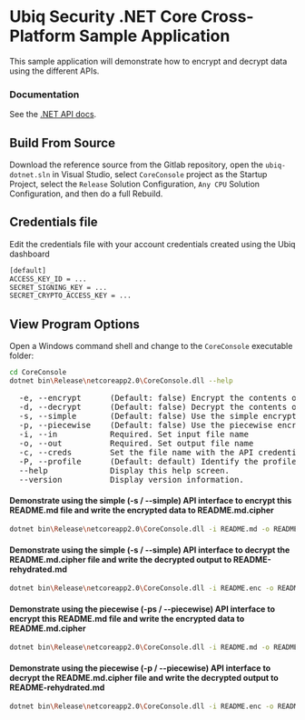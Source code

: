 # Ubiq Security .NET Core Cross-Platform Sample Application

This sample application will demonstrate how to encrypt and decrypt data using 
the different APIs.


### Documentation

See the [.NET API docs](https://dev.ubiqsecurity.com/docs/api).

## Build From Source

Download the reference source from the Gitlab repository, open the ```ubiq-dotnet.sln``` in Visual Studio,
select ```CoreConsole``` project as the Startup Project, select the ```Release``` Solution Configuration, ```Any CPU``` Solution Configuration, and then do a full Rebuild.

## Credentials file

Edit the credentials file with your account credentials created using the Ubiq dashboard

```sh
[default]
ACCESS_KEY_ID = ...
SECRET_SIGNING_KEY = ...
SECRET_CRYPTO_ACCESS_KEY = ...
```

## View Program Options

Open a Windows command shell and change to the ```CoreConsole``` executable folder:

```sh
cd CoreConsole
dotnet bin\Release\netcoreapp2.0\CoreConsole.dll --help
```

<pre>
  -e, --encrypt      (Default: false) Encrypt the contents of the input file and write the results to output file
  -d, --decrypt      (Default: false) Decrypt the contents of the input file and write the results to output file
  -s, --simple       (Default: false) Use the simple encryption / decryption interfaces
  -p, --piecewise    (Default: false) Use the piecewise encryption / decryption interfaces
  -i, --in           Required. Set input file name
  -o, --out          Required. Set output file name
  -c, --creds        Set the file name with the API credentials
  -P, --profile      (Default: default) Identify the profile within the credentials file
  --help             Display this help screen.
  --version          Display version information.
</pre>

#### Demonstrate using the simple (-s / --simple) API interface to encrypt this README.md file and write the encrypted data to README.md.cipher

```sh
dotnet bin\Release\netcoreapp2.0\CoreConsole.dll -i README.md -o README.enc -e -s -c credentials
```

#### Demonstrate using the simple (-s / --simple) API interface to decrypt the README.md.cipher file and write the decrypted output to README-rehydrated.md

```sh
dotnet bin\Release\netcoreapp2.0\CoreConsole.dll -i README.enc -o README.out -d -s -c credentials
```

#### Demonstrate using the piecewise (-ps / --piecewise) API interface to encrypt this README.md file and write the encrypted data to README.md.cipher

```sh
dotnet bin\Release\netcoreapp2.0\CoreConsole.dll -i README.md -o README.enc -e -p -c credentials
```

#### Demonstrate using the piecewise (-p / --piecewise) API interface to decrypt the README.md.cipher file and write the decrypted output to README-rehydrated.md

```sh
dotnet bin\Release\netcoreapp2.0\CoreConsole.dll -i README.enc -o README.out -d -p -c credentials
```

